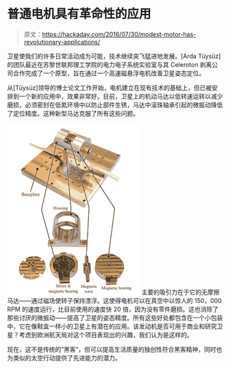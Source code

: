 # 普通电机具有革命性的应用

> 原文：<https://hackaday.com/2016/07/30/modest-motor-has-revolutionary-applications/>

卫星使我们的许多日常活动成为可能，技术继续突飞猛进地发展。[Arda Tüysüz]的团队最近在苏黎世联邦理工学院的电力电子系统实验室与其 Celeroton 剥离公司合作完成了一个原型，旨在通过一个高速磁悬浮电机改善卫星姿态定位。

从[Tüysüz]领导的博士论文工作开始，电机建立在现有技术的基础上，但已被安排到一个新的应用中，效果非常好。目前，卫星上的机动马达以低转速运转以减少磨损，必须密封在低氮环境中以防止部件生锈，马达中滚珠轴承引起的微振动降低了定位精度。这种新型马达克服了所有这些问题。

[![ETH Zurich Satellite Motor Diagram](img/1d575b8462021a04025f7ff563d1d7b3.png)](https://hackaday.com/wp-content/uploads/2016/07/image-imageformat-lightbox-1406267596-png.jpg) 主要的吸引力在于它的无摩擦马达——通过磁场使转子保持漂浮。这使得电机可以在真空中以惊人的 150，000 RPM 的速度运行，比目前使用的速度快 20 倍，因为没有零件磨损。这也消除了那些讨厌的微振动——提高了卫星的姿态精度。所有这些好处都包含在一个小包装中，它在像鞋盒一样小的卫星上有潜在的应用。该发动机是否可用于商业和研究卫星？考虑到欧洲航天局对这个项目表现出的兴趣，我们认为是这样的。

现在，这不是传统的“黑客”，但可以提高生活质量的独创性符合黑客精神，同时也为类似的太空行动提供了先进能力的潜力。